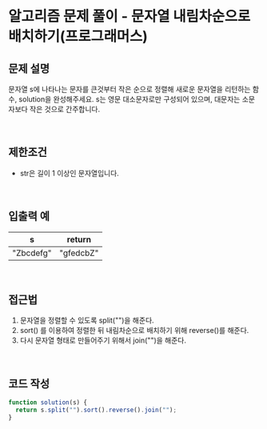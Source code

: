 # 알고리즘 문제 풀이 - 문자열 내림차순으로 배치하기(프로그래머스)

## 문제 설명

문자열 s에 나타나는 문자를 큰것부터 작은 순으로 정렬해 새로운 문자열을 리턴하는 함수, solution을 완성해주세요.
s는 영문 대소문자로만 구성되어 있으며, 대문자는 소문자보다 작은 것으로 간주합니다.

<br />

## 제한조건

- str은 길이 1 이상인 문자열입니다.

<br />

## 입출력 예

|     s     |  return   |
| :-------: | :-------: |
| "Zbcdefg" | "gfedcbZ" |

<br />

## 접근법

1. 문자열을 정렬할 수 있도록 split("")을 해준다.
2. sort() 를 이용하여 정렬한 뒤 내림차순으로 배치하기 위해 reverse()를 해준다.
3. 다시 문자열 형태로 만들어주기 위해서 join("")을 해준다.

<br />

## 코드 작성

```js
function solution(s) {
  return s.split("").sort().reverse().join("");
}
```

<br />
